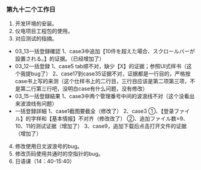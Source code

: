 ### 第九十二个工作日
1. 开发环境的安装。
2. 仪电项目工程包的使用。
3. 对应测试的指摘。
- 03_13一括登録確認
1、case3中追加【10件を超えた場合、スクロールバーが設置される。】的证据。（已经增加了）
- 03_12一括登録
1、case5 tab顺不对，缺少【X】的证据；参照UI式样书（这个我提bug了）
2、case17到case35证据不对，证据都是一行目的，严格按case书上写的来测（这个仕样书上的二行目，三行目应该是第二项第三项，不是第二行第三行吧，没明白case有什么问题，没有修改）
- 03_15一括登録結果
1、case3中两个管理番号中间的波浪线不对（这个没看出来波浪线有问题）
- 一括登録詳細
1、case1截图要截全（修改了）
2、case3
     ①、【登录ファイル】的字样和【基本情报】不对齐（修改改了）
     ②、追加ファイル数=9、10、11的测试证据（增加了）
3、case9，追加下载后点击打开文件的证据（增加了）
4. 修改使用日文波浪号的bug。
5. 修改页码使用共通时的空指针的bug。
6. 日语课（14：40-15:40）